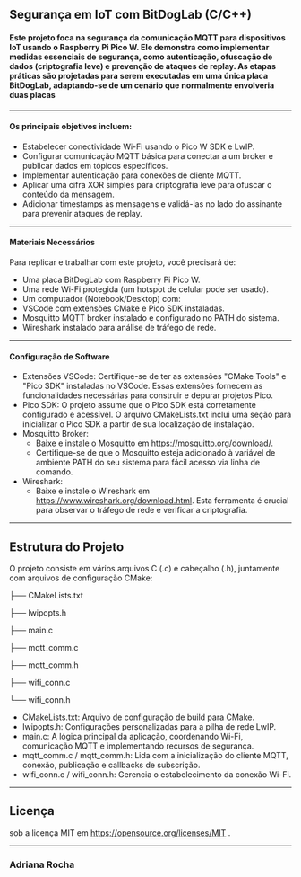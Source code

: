 ## Segurança em IoT com BitDogLab (C/C++)

#### Este projeto foca na segurança da comunicação MQTT para dispositivos IoT usando o Raspberry Pi Pico W. Ele demonstra como implementar medidas essenciais de segurança, como autenticação, ofuscação de dados (criptografia leve) e prevenção de ataques de replay. As etapas práticas são projetadas para serem executadas em uma única placa BitDogLab, adaptando-se de um cenário que normalmente envolveria duas placas

_____________________________________________________________________________________________
#### Os principais objetivos incluem:

- Estabelecer conectividade Wi-Fi usando o Pico W SDK e LwIP.
- Configurar comunicação MQTT básica para conectar a um broker e publicar dados em tópicos específicos.
- Implementar autenticação para conexões de cliente MQTT.
- Aplicar uma cifra XOR simples para criptografia leve para ofuscar o conteúdo da mensagem.
- Adicionar timestamps às mensagens e validá-las no lado do assinante para prevenir ataques de replay.
_____________________________________________________________________________________________
#### Materiais Necessários
Para replicar e trabalhar com este projeto, você precisará de:

- Uma placa BitDogLab com Raspberry Pi Pico W.
- Uma rede Wi-Fi protegida (um hotspot de celular pode ser usado).
- Um computador (Notebook/Desktop) com:
- VSCode com extensões CMake e Pico SDK instaladas.
- Mosquitto MQTT broker instalado e configurado no PATH do sistema.
- Wireshark instalado para análise de tráfego de rede.

_____________________________________________________________________________________________
#### Configuração de Software

- Extensões VSCode: Certifique-se de ter as extensões "CMake Tools" e "Pico SDK" instaladas no VSCode. Essas extensões fornecem as funcionalidades necessárias para construir e depurar projetos Pico.
- Pico SDK: O projeto assume que o Pico SDK está corretamente configurado e acessível. O arquivo CMakeLists.txt inclui uma seção para inicializar o Pico SDK a partir de sua localização de instalação.
- Mosquitto Broker:
  - Baixe e instale o Mosquitto em https://mosquitto.org/download/.
  - Certifique-se de que o Mosquitto esteja adicionado à variável de ambiente PATH do seu sistema para fácil acesso via linha de comando.
- Wireshark:
  - Baixe e instale o Wireshark em https://www.wireshark.org/download.html. Esta ferramenta é crucial para observar o tráfego de rede e verificar a criptografia.

_____________________________________________________________________________________________
## Estrutura do Projeto
O projeto consiste em vários arquivos C (.c) e cabeçalho (.h), juntamente com arquivos de configuração CMake:

├── CMakeLists.txt

├── lwipopts.h

├── main.c

├── mqtt_comm.c

├── mqtt_comm.h

├── wifi_conn.c

└── wifi_conn.h

- CMakeLists.txt: Arquivo de configuração de build para CMake.
- lwipopts.h: Configurações personalizadas para a pilha de rede LwIP.
- main.c: A lógica principal da aplicação, coordenando Wi-Fi, comunicação MQTT e implementando recursos de segurança.
- mqtt_comm.c / mqtt_comm.h: Lida com a inicialização do cliente MQTT, conexão, publicação e callbacks de subscrição.
- wifi_conn.c / wifi_conn.h: Gerencia o estabelecimento da conexão Wi-Fi.

_____________________________________________________________________________________________
## Licença
sob a licença MIT em https://opensource.org/licenses/MIT .

_____________________________________________________________________________________________
### Adriana Rocha










